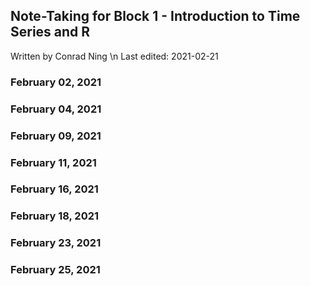 ## Note-Taking for Block 1 - Introduction to Time Series and R

Written by Conrad Ning \n
Last edited: 2021-02-21

### February 02, 2021

### February 04, 2021



### February 09, 2021


### February 11, 2021


### February 16, 2021


### February 18, 2021


### February 23, 2021


### February 25, 2021
